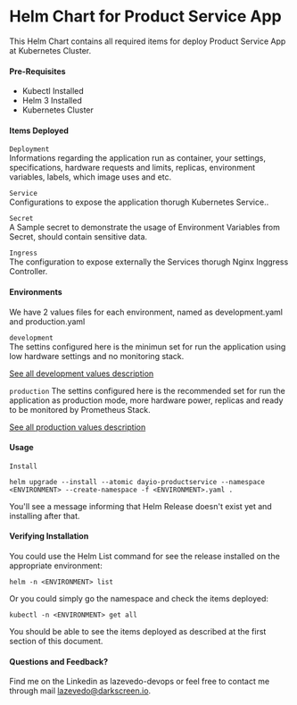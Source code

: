 # Helm Chart for Product Service App

This Helm Chart contains all required items for deploy Product Service App at Kubernetes Cluster.

#### Pre-Requisites

* Kubectl Installed
* Helm 3 Installed
* Kubernetes Cluster

#### Items Deployed

```Deployment```<br>
Informations regarding the application run as container, your settings, specifications, hardware requests and limits, replicas, environment variables, labels, which image uses and etc.

```Service```<br>
Configurations to expose the application thorugh Kubernetes Service..

```Secret```<br>
A Sample secret to demonstrate the usage of Environment Variables from Secret, should contain sensitive data.

```Ingress```<br>
The configuration to expose externally the Services thorugh Nginx Inggress Controller.

#### Environments

We have 2 values files for each environment, named as development.yaml and production.yaml

```development```<br>
The settins configured here is the minimun set for run the application using low hardware settings and no monitoring stack.

[See all development values description](docs/dev-values.md)

```production```
The settins configured here is the recommended set for run the application as production mode, more hardware power, replicas and ready to be monitored by Prometheus Stack.

[See all production values description](docs/prod-values.md)

#### Usage

```Install```
```code
helm upgrade --install --atomic dayio-productservice --namespace <ENVIRONMENT> --create-namespace -f <ENVIRONMENT>.yaml .
```

You'll see a message informing that Helm Release doesn't exist yet and installing after that.

#### Verifying Installation

You could use the Helm List command for see the release installed on the appropriate environment:

```code
helm -n <ENVIRONMENT> list
```

Or you could simply go the namespace and check the items deployed:

```code
kubectl -n <ENVIRONMENT> get all
```

You should be able to see the items deployed as described at the first section of this document.

#### Questions and Feedback?

Find me on the Linkedin as lazevedo-devops or feel free to contact me through mail lazevedo@darkscreen.io.